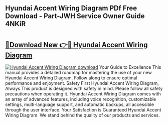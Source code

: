## Hyundai Accent Wiring Diagram PDf Free Download - Part-JWH Service Owner Guide 4NKiR

# <h2><a href="http://dfiaw9f.blite.top/?on=Hyundai+Accent+Wiring+Diagram">🔗Download New 👉🔴 Hyundai Accent Wiring Diagram</a></h2>

[![Hyundai Accent Wiring Diagram download](https://i.imgur.com/lujVjoI.png)](http://dfiaw9f.blite.top/?on=Hyundai+Accent+Wiring+Diagram)
Your Guide to Excellence This manual provides a detailed roadmap for mastering the use of your new Hyundai Accent Wiring Diagram. Follow along to ensure optimal performance and enjoyment. Safety First Hyundai Accent Wiring Diagram, Always This product is designed with safety in mind. Please follow all safety precautions when operating it. Hyundai Accent Wiring Diagram comes with an array of advanced features, including voice recognition, customizable settings, multi-language support, and automatic backups, all accessible through the user interface. Your Satisfaction is Guaranteed Hyundai Accent Wiring Diagram. We stand behind the quality of our products and services.
